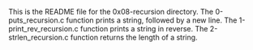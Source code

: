 This is the README file for the 0x08-recursion directory.
The 0-puts_recursion.c function prints a string, followed by a new line.
The 1-print_rev_recursion.c function prints a string in reverse.
The 2-strlen_recursion.c function returns the length of a string.
